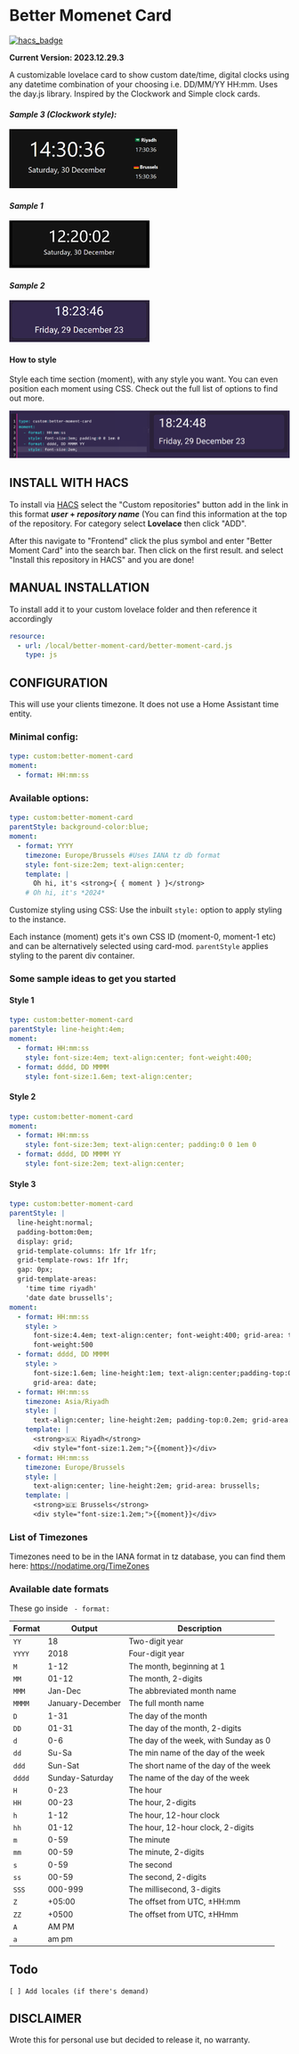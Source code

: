 # Better Momenet Card

[![hacs_badge](https://img.shields.io/badge/HACS-Custom-orange.svg?style=for-the-badge)](https://github.com/custom-components/hacs)

**Current Version: 2023.12.29.3**
 
A customizable lovelace card to show custom date/time, digital clocks using any datetime combination of your choosing i.e. DD/MM/YY HH:mm. Uses the day.js library. Inspired by the Clockwork and Simple clock cards. 


#### *Sample 3 (Clockwork style):*

<img src="image-1.png" width="60%">

#### *Sample 1*

<img src="image-3.png" width="50%">

#### *Sample 2*

<img src="image-2.png" width="50%">

#### How to style 
Style each time section (moment), with any style you want. You can even position each moment using CSS. Check out the full list of options to find out more.

<img src="image.png" width="100%">


## INSTALL WITH HACS

To install via [HACS](https://hacs.xyz/) select the "Custom repositories" button add in the link in this format ***user* + *repository name***  (You can find this information at the top of the repository.  For category select  **Lovelace** then click "ADD".

After this navigate to "Frontend" click the plus symbol and enter "Better Moment Card" into the search bar. Then click on the first result.  and select "Install this repository in HACS" and you are done!

## MANUAL INSTALLATION

To install add it to your custom lovelace folder and then reference it accordingly

```yaml
resource:
  - url: /local/better-moment-card/better-moment-card.js
    type: js
```

## CONFIGURATION

This will use your clients timezone. It does not use a Home Assistant time entity.

### Minimal config: 
```Yaml
type: custom:better-moment-card
moment:
  - format: HH:mm:ss
```

### Available options:
```Yaml
type: custom:better-moment-card
parentStyle: background-color:blue;
moment:
  - format: YYYY
    timezone: Europe/Brussels #Uses IANA tz db format
    style: font-size:2em; text-align:center; 
    template: |
      Oh hi, it's <strong>{ { moment } }</strong> 
    # Oh hi, it's *2024*
```

Customize styling using CSS: Use the inbuilt `style:` option to apply styling to the instance.

Each instance (moment) gets it's own CSS ID (moment-0, moment-1 etc) and can be alternatively selected using card-mod. `parentStyle` applies styling to the parent div container. 

### Some sample ideas to get you started 

#### Style 1
```Yaml
type: custom:better-moment-card
parentStyle: line-height:4em;
moment:
  - format: HH:mm:ss
    style: font-size:4em; text-align:center; font-weight:400;
  - format: dddd, DD MMMM
    style: font-size:1.6em; text-align:center;
```

#### Style 2
```Yaml
type: custom:better-moment-card
moment:
  - format: HH:mm:ss
    style: font-size:3em; text-align:center; padding:0 0 1em 0
  - format: dddd, DD MMMM YY
    style: font-size:2em; text-align:center;
```

#### Style 3
```Yaml
type: custom:better-moment-card
parentStyle: |
  line-height:normal;
  padding-bottom:0em;
  display: grid; 
  grid-template-columns: 1fr 1fr 1fr; 
  grid-template-rows: 1fr 1fr; 
  gap: 0px; 
  grid-template-areas: 
    'time time riyadh'
    'date date brussells'; 
moment:
  - format: HH:mm:ss
    style: >
      font-size:4.4em; text-align:center; font-weight:400; grid-area: time;
      font-weight:500
  - format: dddd, DD MMMM
    style: >
      font-size:1.6em; line-height:1em; text-align:center;padding-top:0.5em;
      grid-area: date; 
  - format: HH:mm:ss
    timezone: Asia/Riyadh
    style: |
      text-align:center; line-height:2em; padding-top:0.2em; grid-area: riyadh;
    template: |
      <strong>🇸🇦 Riyadh</strong>
      <div style="font-size:1.2em;">{{moment}}</div>
  - format: HH:mm:ss
    timezone: Europe/Brussels
    style: |
      text-align:center; line-height:2em; grid-area: brussells;
    template: |
      <strong>🇩🇪 Brussels</strong>
      <div style="font-size:1.2em;">{{moment}}</div>
```
### List of Timezones

Timezones need to be in the IANA format in tz database, you can find them here: https://nodatime.org/TimeZones

### Available date formats

These go inside `  - format: `

| Format | Output           | Description                           |
| ------ | ---------------- | ------------------------------------- |
| `YY`   | 18               | Two-digit year                        |
| `YYYY` | 2018             | Four-digit year                       |
| `M`    | 1-12             | The month, beginning at 1             |
| `MM`   | 01-12            | The month, 2-digits                   |
| `MMM`  | Jan-Dec          | The abbreviated month name            |
| `MMMM` | January-December | The full month name                   |
| `D`    | 1-31             | The day of the month                  |
| `DD`   | 01-31            | The day of the month, 2-digits        |
| `d`    | 0-6              | The day of the week, with Sunday as 0 |
| `dd`   | Su-Sa            | The min name of the day of the week   |
| `ddd`  | Sun-Sat          | The short name of the day of the week |
| `dddd` | Sunday-Saturday  | The name of the day of the week       |
| `H`    | 0-23             | The hour                              |
| `HH`   | 00-23            | The hour, 2-digits                    |
| `h`    | 1-12             | The hour, 12-hour clock               |
| `hh`   | 01-12            | The hour, 12-hour clock, 2-digits     |
| `m`    | 0-59             | The minute                            |
| `mm`   | 00-59            | The minute, 2-digits                  |
| `s`    | 0-59             | The second                            |
| `ss`   | 00-59            | The second, 2-digits                  |
| `SSS`  | 000-999          | The millisecond, 3-digits             |
| `Z`    | +05:00           | The offset from UTC, ±HH:mm           |
| `ZZ`   | +0500            | The offset from UTC, ±HHmm            |
| `A`    | AM PM            |                                       |
| `a`    | am pm            |                                       |

## Todo 
    [ ] Add locales (if there's demand)
    
## DISCLAIMER

Wrote this for personal use but decided to release it, no warranty.
